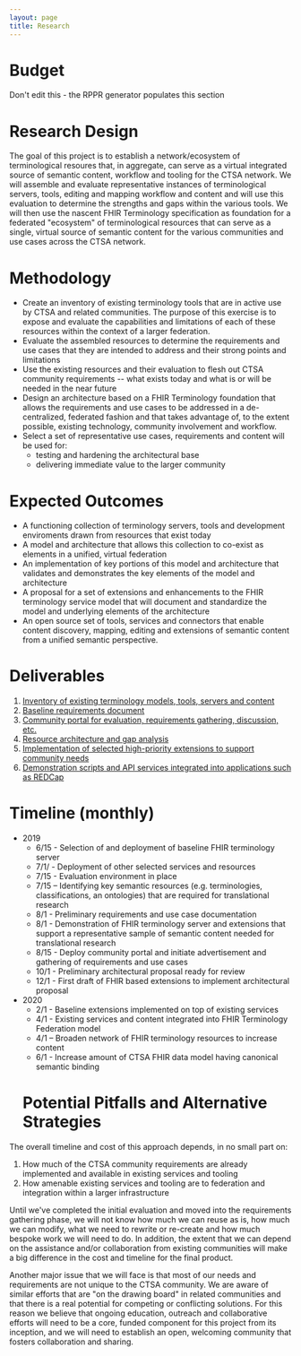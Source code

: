 ```yaml
---
layout: page
title: Research
---
```


# Budget
Don't edit this - the RPPR generator populates this section

# Research Design
The goal of this project is to establish a network/ecosystem of terminological resoures that, in aggregate, can serve as
a virtual integrated source of semantic content, workflow and tooling for the CTSA network.  We will assemble and evaluate 
representative instances of terminological servers, tools, editing and mapping workflow and content and will use this 
evaluation to determine the strengths and gaps within the various tools.  We will then use the nascent FHIR Terminology
specification as foundation for a federated "ecosystem" of terminological resources that can serve as a single, virtual source
of semantic content for the various communities and use cases across the CTSA network.

 
# Methodology
* Create an inventory of existing terminology tools that are in active use by CTSA and related communities.  The purpose
of this exercise is to expose and evaluate the capabilities and limitations of each of these resources within the context
of a larger federation.
* Evaluate the assembled resources to determine the requirements and use cases that they are intended to address and their strong
points and limitations
* Use the existing resources and their evaluation to flesh out CTSA community requirements -- what exists today and what is
or will be needed in the near future
* Design an architecture based on a FHIR Terminology foundation that allows the requirements and use cases to be addressed
in a de-centralized, federated fashion and that takes advantage of, to the extent possible, existing technology, community 
involvement and workflow.
* Select a set of representative use cases, requirements and content will be used for:
   * testing and hardening the architectural base
   * delivering immediate value to the larger community
   
# Expected Outcomes
* A functioning collection of terminology servers, tools and development enviroments drawn from resources that exist today
* A model and architecture that allows this collection to co-exist as elements in a unified, virtual federation
* An implementation of key portions of this model and architecture that validates and demonstrates the key elements of the
model and architecture
* A proposal for a set of extensions and enhancements to the FHIR terminology service model that will document and 
standardize the model and underlying elements of the architecture
* An open source set of tools, services and connectors that enable content discovery, mapping, editing and extensions of
semantic content from a unified semantic perspective.

# Deliverables
1) [Inventory of existing terminology models, tools, servers and content](https://github.com/hot-fhir/server/milestone/6)
2) [Baseline requirements document](https://github.com/hot-fhir/server/milestone/7)
3) [Community portal for evaluation, requirements gathering, discussion, etc.]((https://github.com/HOT-FHIR/server/milestone/3))
4) [Resource architecture and gap analysis](https://github.com/hot-fhir/server/milestone/8)
5) [Implementation of selected high-priority extensions to support community needs](https://github.com/HOT-FHIR/server/milestone/4)
6) [Demonstration scripts and API services integrated into applications such as REDCap](https://github.com/HOT-FHIR/server/milestone/5)

# Timeline (monthly)
* 2019
  * 6/15 - Selection of and deployment of baseline FHIR terminology server
  * 7/1/ - Deployment of other selected services and resources
  * 7/15 - Evaluation environment in place
  * 7/15 – Identifying key semantic resources (e.g. terminologies, classifications, an ontologies) that are required for translational research
  * 8/1  - Preliminary requirements and use case documentation
  * 8/1  - Demonstration of FHIR terminology server and extensions that support a representative sample of semantic content needed for translational research
  * 8/15 - Deploy community portal and initiate advertisement and gathering of requirements and use cases
  * 10/1 - Preliminary architectural proposal ready for review
  * 12/1 - First draft of FHIR based extensions to implement architectural proposal
* 2020
    * 2/1 - Baseline extensions implemented on top of existing services
    * 4/1 - Existing services and content integrated into FHIR Terminology Federation model
    * 4/1 – Broaden network of FHIR terminology resources to increase content
    * 6/1 -  Increase amount of CTSA FHIR data model having canonical semantic binding
    # Potential Pitfalls and Alternative Strategies
The overall timeline and cost of this approach depends, in no small part on:
1) How much of the CTSA community requirements are already implemented and available in existing services and tooling
2) How amenable existing services and tooling are to federation and integration within a larger infrastructure

Until we've completed the initial evaluation and moved into the requirements gathering phase, we will not know how much we can
reuse as is, how much we can modify, what we need to rewrite or re-create and how much bespoke work we will need to do.  In addition,
the extent that we can depend on the assistance and/or collaboration from existing communities will make a big difference in the
cost and timeline for the final product.

Another major issue that we will face is that most of our needs and requirements are not unique to the CTSA community.  We are 
aware of similar efforts that are "on the drawing board" in related communities and that there is a real potential for competing
or conflicting solutions.  For this reason we believe that ongoing education, outreach and collaborative efforts will need to
be a core, funded component for this project from its inception, and we will need to establish an open, welcoming community that
fosters collaboration and sharing.
